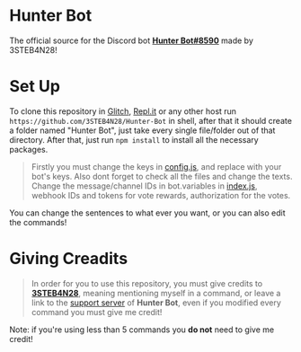 # Hunter Bot

The official source for the Discord bot **[Hunter Bot#8590](https://discord.com/oauth2/authorize?client_id=755094850113896639&scope=bot&permissions=213249095)** made by 3STEB4N28!


# Set Up

 To clone this repository in [Glitch](httos://glitch.com), [Repl.it](https://replit.com) or any other host run `https://github.com/3STEB4N28/Hunter-Bot` in shell, after that it should create a folder named "Hunter Bot", just take every single file/folder out of that directory. After that, just run `npm install` to install all the necessary packages.

> Firstly you must change the keys in [config.js](config.js), and replace with your bot's keys. Also dont forget to check all the files and change the texts. Change the message/channel IDs in bot.variables in [index.js](index.js), webhook IDs and tokens for vote rewards, authorization for the votes.

You can change the sentences to what ever you want, or you can also edit the commands!

# Giving Creadits

> In order for you to use this repository, you must give credits to **[3STEB4N28](https://discord.com/users/701292425624420362)**, meaning mentioning myself in a command, or leave a link to the [support server](https://hunterbot.tk/support) of **Hunter Bot**, even if you modified every command you must give me credit!

Note: if you're using less than 5 commands you **do not** need to give me credit!
